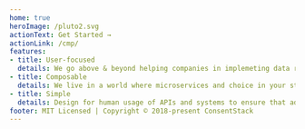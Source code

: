 ```yaml
---
home: true
heroImage: /pluto2.svg
actionText: Get Started →
actionLink: /cmp/
features:
- title: User-focused
  details: We go above & beyond helping companies in implemeting data regulations and laws, by creating a smoother and more empowering experience for web users.
- title: Composable
  details: We live in a world where microservices and choice in your stack are vital for the ability to quickly iterate on your project, ConsentStack is made of small, composable blocks.
- title: Simple
  details: Design for human usage of APIs and systems to ensure that adding a privacy preserving consent flow into your website or application is as simple as updating HTML page.
footer: MIT Licensed | Copyright © 2018-present ConsentStack
---
```

